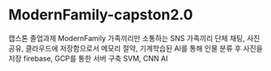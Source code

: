 # ModernFamily-capston2.0 
  캡스톤 졸업과제
  ModernFamily
  가족끼리만 소통하는 SNS
  가족끼리 단체 채팅, 사진 공유, 클라우드에 저장함으로서 메모리 절약, 기계학습된 AI를 통해 인물 분류 후 사진을 저장
  firebase, GCP를 통한 서버 구축
  SVM, CNN AI
